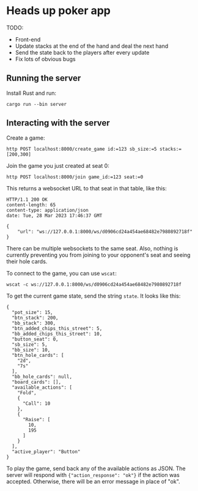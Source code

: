 # Heads up poker app

TODO:

* Front-end
* Update stacks at the end of the hand and deal the next hand
* Send the state back to the players after every update
* Fix lots of obvious bugs

## Running the server

Install Rust and run:

```
cargo run --bin server
```

## Interacting with the server

Create a game:

```
http POST localhost:8000/create_game id:=123 sb_size:=5 stacks:=[200,300]
```

Join the game you just created at seat 0:

```
http POST localhost:8000/join game_id:=123 seat:=0
```

This returns a websocket URL to that seat in that table, like this:

```
HTTP/1.1 200 OK
content-length: 65
content-type: application/json
date: Tue, 28 Mar 2023 17:46:37 GMT

{
    "url": "ws://127.0.0.1:8000/ws/d0906cd24a454ae68482e7980892718f"
}
```

There can be multiple websockets to the same seat. Also, nothing is currently preventing you from joining to your opponent's seat and seeing their hole cards.

To connect to the game, you can use `wscat`:

```
wscat -c ws://127.0.0.1:8000/ws/d0906cd24a454ae68482e7980892718f
```

To get the current game state, send the string `state`. It looks like this: 

```
{
  "pot_size": 15,
  "btn_stack": 200,
  "bb_stack": 300,
  "btn_added_chips_this_street": 5,
  "bb_added_chips_this_street": 10,
  "button_seat": 0,
  "sb_size": 5,
  "bb_size": 10,
  "btn_hole_cards": [
    "2d",
    "7s"
  ],
  "bb_hole_cards": null,
  "board_cards": [],
  "available_actions": [
    "Fold",
    {
      "Call": 10
    },
    {
      "Raise": [
        10,
        195
      ]
    }
  ],
  "active_player": "Button"
}
```

To play the game, send back any of the available actions as JSON. The server will respond with `{"action_response": "ok"}` if the action was accepted. Otherwise, there will be an error message in place of "ok".